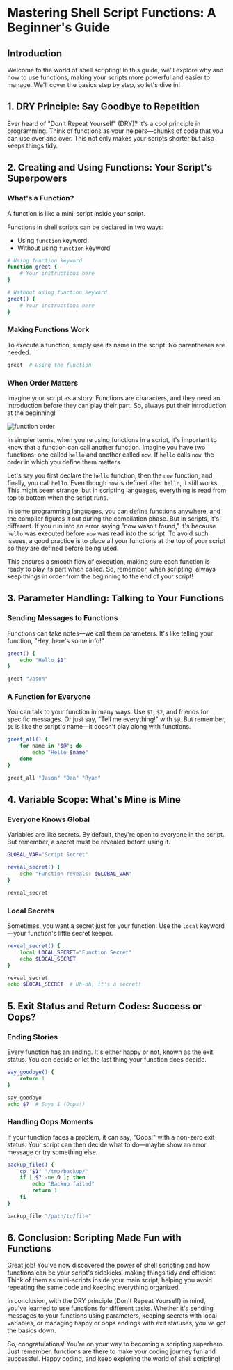 # Mastering Shell Script Functions: A Beginner's Guide

## Introduction

Welcome to the world of shell scripting! In this guide, we'll explore why and how to use functions, making your scripts more powerful and easier to manage. We'll cover the basics step by step, so let's dive in!

## 1. **DRY Principle: Say Goodbye to Repetition**

Ever heard of "Don't Repeat Yourself" (DRY)? It's a cool principle in programming. Think of functions as your helpers—chunks of code that you can use over and over. This not only makes your scripts shorter but also keeps things tidy.

## 2. **Creating and Using Functions: Your Script's Superpowers**

### What's a Function?

A function is like a mini-script inside your script. 

Functions in shell scripts can be declared in two ways:

- Using `function` keyword
- Without using `function` keyword

```bash
# Using function keyword
function greet {
    # Your instructions here
}

# Without using function keyword
greet() {
    # Your instructions here
}

```

### Making Functions Work

To execute a function, simply use its name in the script. No parentheses are needed.

```bash
greet  # Using the function

```

### When Order Matters

Imagine your script as a story. Functions are characters, and they need an introduction before they can play their part. So, always put their introduction at the beginning!

![function order](https://github.com/iamtruptimane/shell-scripting/tree/main/function_in_shell_script/img)

In simpler terms, when you're using functions in a script, it's important to know that a function can call another function. Imagine you have two functions: one called `hello` and another called `now`. If `hello` calls `now`, the order in which you define them matters.

Let's say you first declare the `hello` function, then the `now` function, and finally, you call `hello`. Even though `now` is defined after `hello`, it still works. This might seem strange, but in scripting languages, everything is read from top to bottom when the script runs.

In some programming languages, you can define functions anywhere, and the compiler figures it out during the compilation phase. But in scripts, it's different. If you run into an error saying "now wasn't found," it's because `hello` was executed before `now` was read into the script. To avoid such issues, a good practice is to place all your functions at the top of your script so they are defined before being used.

This ensures a smooth flow of execution, making sure each function is ready to play its part when called. So, remember, when scripting, always keep things in order from the beginning to the end of your script!

## 3. **Parameter Handling: Talking to Your Functions**

### Sending Messages to Functions

Functions can take notes—we call them parameters. It's like telling your function, "Hey, here's some info!"

```bash
greet() {
    echo "Hello $1"
}

greet "Jason"

```

### A Function for Everyone

You can talk to your function in many ways. Use `$1`, `$2`, and friends for specific messages. Or just say, "Tell me everything!" with `$@`. But remember, `$0` is like the script's name—it doesn't play along with functions.

```bash
greet_all() {
    for name in "$@"; do
        echo "Hello $name"
    done
}

greet_all "Jason" "Dan" "Ryan"

```

## 4. **Variable Scope: What's Mine is Mine**

### Everyone Knows Global

Variables are like secrets. By default, they're open to everyone in the script. But remember, a secret must be revealed before using it.

```bash
GLOBAL_VAR="Script Secret"

reveal_secret() {
    echo "Function reveals: $GLOBAL_VAR"
}

reveal_secret

```

### Local Secrets

Sometimes, you want a secret just for your function. Use the `local` keyword—your function's little secret keeper.

```bash
reveal_secret() {
    local LOCAL_SECRET="Function Secret"
    echo $LOCAL_SECRET
}

reveal_secret
echo $LOCAL_SECRET  # Uh-oh, it's a secret!

```

## 5. **Exit Status and Return Codes: Success or Oops?**

### Ending Stories

Every function has an ending. It's either happy or not, known as the exit status. You can decide or let the last thing your function does decide.

```bash
say_goodbye() {
    return 1
}

say_goodbye
echo $?  # Says 1 (Oops!)

```

### Handling Oops Moments

If your function faces a problem, it can say, "Oops!" with a non-zero exit status. Your script can then decide what to do—maybe show an error message or try something else.

```bash
backup_file() {
    cp "$1" "/tmp/backup/"
    if [ $? -ne 0 ]; then
        echo "Backup failed"
        return 1
    fi
}

backup_file "/path/to/file"

```

## 6. **Conclusion: Scripting Made Fun with Functions**

Great job! You've now discovered the power of shell scripting and how functions can be your script's sidekicks, making things tidy and efficient. Think of them as mini-scripts inside your main script, helping you avoid repeating the same code and keeping everything organized.

In conclusion, with the DRY principle (Don't Repeat Yourself) in mind, you've learned to use functions for different tasks. Whether it's sending messages to your functions using parameters, keeping secrets with local variables, or managing happy or oops endings with exit statuses, you've got the basics down.

So, congratulations! You're on your way to becoming a scripting superhero. Just remember, functions are there to make your coding journey fun and successful. Happy coding, and keep exploring the world of shell scripting!